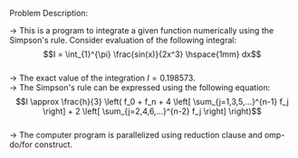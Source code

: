 Problem Description:  

-> This is a program to integrate a given function numerically using the Simpson's rule. Consider evaluation of the following integral:  
$$I = \int_{1}^{\pi} \frac{sin(x)}{2x^3} \hspace{1mm} dx$$  
-> The exact value of the integration $I = 0.198573$.  
-> The Simpson's rule can be expressed using the following equation:  
$$I \approx \frac{h}{3} \left( f_0 + f_n + 4 \left[ \sum_{j=1,3,5,...}^{n-1} f_j \right] + 2 \left[ \sum_{j=2,4,6,...}^{n-2} f_j \right] \right)$$  
-> The computer program is parallelized using reduction clause and omp-do/for construct.  

